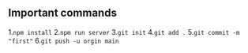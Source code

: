 ## Important commands

1.`npm install`
2.`npm run server`
3.`git init`
4.`git add .`
5.`git commit -m "first"`
6.`git push -u orgin main`